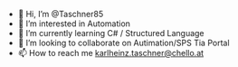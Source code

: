 - 👋 Hi, I’m @Taschner85
- 👀 I’m interested in Automation 
- 🌱 I’m currently learning C# / Structured Language
- 💞️ I’m looking to collaborate on Autimation/SPS Tia Portal 
- 📫 How to reach me karlheinz.taschner@chello.at

<!---
Taschner85/Taschner85 is a ✨ special ✨ repository because its `README.md` (this file) appears on your GitHub profile.
You can click the Preview link to take a look at your changes.
--->
